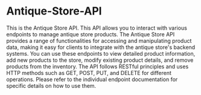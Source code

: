 # Antique-Store-API
This is the Antique Store API. 
This API allows you to interact with various endpoints to manage antique store products.
The Antique Store API provides a range of functionalities for accessing and manipulating product data,
making it easy for clients to integrate with the antique store's backend systems.
You can use these endpoints to view detailed product information, add new products to the store, 
modify existing product details, and remove products from the inventory.
The API follows RESTful principles and uses HTTP methods such as GET, POST, PUT, and DELETE for
different operations. Please refer to the individual endpoint documentation for specific details on how to use them.
